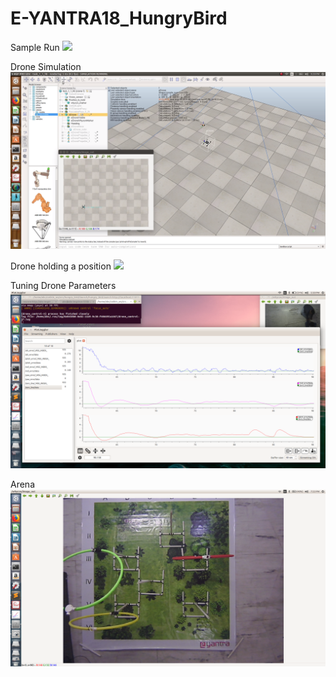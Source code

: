 # E-YANTRA18_HungryBird

Sample Run
![](Media/SampleRun.gif )

Drone Simulation
![](Media/simulationSample.png )

Drone holding a position
![](Media/Drone_position_hold.gif )

Tuning Drone Parameters
![](Media/TuningDroneParameters.png )

Arena
![](Media/arena1.png )

